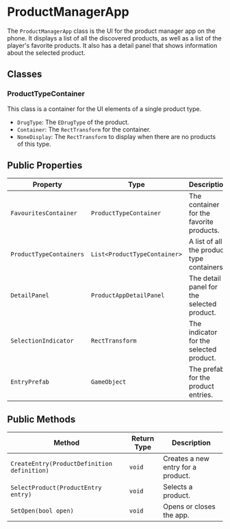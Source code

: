 # ProductManagerApp

The `ProductManagerApp` class is the UI for the product manager app on the phone. It displays a list of all the discovered products, as well as a list of the player's favorite products. It also has a detail panel that shows information about the selected product.

## Classes

### ProductTypeContainer

This class is a container for the UI elements of a single product type.

-   `DrugType`: The `EDrugType` of the product.
-   `Container`: The `RectTransform` for the container.
-   `NoneDisplay`: The `RectTransform` to display when there are no products of this type.

## Public Properties

| Property                | Type                      | Description                                      |
| ----------------------- | ------------------------- | ------------------------------------------------ |
| `FavouritesContainer`   | `ProductTypeContainer`    | The container for the favorite products.         |
| `ProductTypeContainers` | `List<ProductTypeContainer>` | A list of all the product type containers.       |
| `DetailPanel`           | `ProductAppDetailPanel`   | The detail panel for the selected product.       |
| `SelectionIndicator`    | `RectTransform`           | The indicator for the selected product.          |
| `EntryPrefab`           | `GameObject`              | The prefab for the product entries.              |

## Public Methods

| Method                                      | Return Type | Description                                      |
| ------------------------------------------- | ----------- | ------------------------------------------------ |
| `CreateEntry(ProductDefinition definition)` | `void`      | Creates a new entry for a product.               |
| `SelectProduct(ProductEntry entry)`         | `void`      | Selects a product.                               |
| `SetOpen(bool open)`                        | `void`      | Opens or closes the app.                         |
